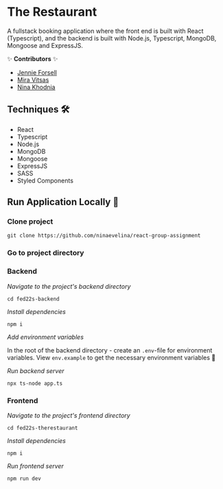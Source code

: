 # The Restaurant

A fullstack booking application where the front end is built with React (Typescript), and the backend is built with Node.js, Typescript, MongoDB, Mongoose and ExpressJS.

✨ **Contributors** ✨

- [Jennie Forsell](https://github.com/jennieforsell1992)
- [Mira Vitsas](https://github.com/miravit)
- [Nina Khodnia](https://github.com/ninaevelina/)

## Techniques 🛠️

- React
- Typescript
- Node.js
- MongoDB
- Mongoose
- ExpressJS
- SASS
- Styled Components

## Run Application Locally 🚀

### Clone project

```terminal
git clone https://github.com/ninaevelina/react-group-assignment
```

### Go to project directory

### Backend

_Navigate to the project's backend directory_

```terminal
cd fed22s-backend
```

_Install dependencies_

```terminal
npm i
```

_Add environment variables_

In the root of the backend directory - create an `.env`-file for environment variables. View `env.example` to get the necessary environment variables 🔑

_Run backend server_

```terminal
npx ts-node app.ts
```

### Frontend

_Navigate to the project's frontend directory_

```terminal
cd fed22s-therestaurant
```

_Install dependencies_

```terminal
npm i
```

_Run frontend server_

```terminal
npm run dev
```
